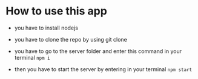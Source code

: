 # How to use this app

- you have to install nodejs

- you have to clone the repo by using git clone <link>

- you have to go to the server folder and enter this command in your terminal ```npm i```
- then you have to start the server by entering in your terminal ```npm start```
